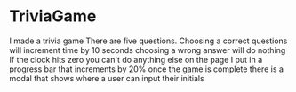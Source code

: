 # TriviaGame

I made a trivia game
There are five questions.
Choosing a correct questions will increment time by 10 seconds
choosing a wrong answer will do nothing
If the clock hits zero you can't do anything else on the page
I put in a progress bar that increments by 20%
once the game is complete there is a modal that shows where a user can input their initials
